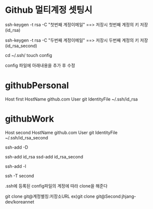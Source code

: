 # Github 멀티계정 셋팅시
ssh-keygen -t rsa -C "첫번째 계정이메일"
==> 저장시 첫번째 계정의 키 저장 (id_rsa)


ssh-keygen -t rsa -C "두번째 계정이메일"
==> 저장시 두번째 계정의 키 저장 (id_rsa_second)

cd ~/.ssh/
touch config

config 파일에 아래내용을 추가 후 수정
# githubPersonal
Host first
    HostName github.com
    User git
    IdentityFile ~/.ssh/id_rsa

# githubWork
Host second
    HostName github.com
    User git
    IdentityFile ~/.ssh/id_rsa_second

ssh-add -D

ssh-add id_rsa
ssd-add id_rsa_second

ssh-add -l

ssh -T second

.ssh에 등록된 config파일의 계정에 따라 clone을 해준다

git clone git@계정별칭:저장소URL
ex)git clone git@Second:jhjang-dev/koreannet
